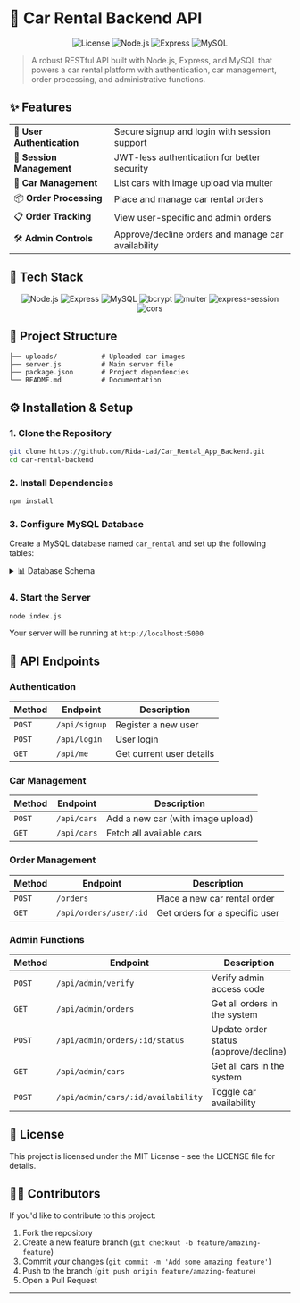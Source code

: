 # 🚗 Car Rental Backend API

<div align="center">

![License](https://img.shields.io/badge/license-MIT-blue)
![Node.js](https://img.shields.io/badge/Node.js-v14+-green)
![Express](https://img.shields.io/badge/Express-v4.0+-blue)
![MySQL](https://img.shields.io/badge/MySQL-v8.0+-orange)

</div>

> A robust RESTful API built with Node.js, Express, and MySQL that powers a car rental platform with authentication, car management, order processing, and administrative functions.

## ✨ Features

<table>
  <tr>
    <td>🔐 <b>User Authentication</b></td>
    <td>Secure signup and login with session support</td>
  </tr>
  <tr>
    <td>🧾 <b>Session Management</b></td>
    <td>JWT-less authentication for better security</td>
  </tr>
  <tr>
    <td>🚙 <b>Car Management</b></td>
    <td>List cars with image upload via multer</td>
  </tr>
  <tr>
    <td>📦 <b>Order Processing</b></td>
    <td>Place and manage car rental orders</td>
  </tr>
  <tr>
    <td>📋 <b>Order Tracking</b></td>
    <td>View user-specific and admin orders</td>
  </tr>
  <tr>
    <td>🛠️ <b>Admin Controls</b></td>
    <td>Approve/decline orders and manage car availability</td>
  </tr>
</table>

## 🧰 Tech Stack

<div align="center">

![Node.js](https://img.shields.io/badge/-Node.js-339933?style=for-the-badge&logo=node.js&logoColor=white)
![Express](https://img.shields.io/badge/-Express-000000?style=for-the-badge&logo=express&logoColor=white)
![MySQL](https://img.shields.io/badge/-MySQL-4479A1?style=for-the-badge&logo=mysql&logoColor=white)
![bcrypt](https://img.shields.io/badge/-bcrypt-003B57?style=for-the-badge&logo=npm&logoColor=white)
![multer](https://img.shields.io/badge/-multer-FF6550?style=for-the-badge&logo=npm&logoColor=white)
![express-session](https://img.shields.io/badge/-express--session-000000?style=for-the-badge&logo=express&logoColor=white)
![cors](https://img.shields.io/badge/-cors-000000?style=for-the-badge&logo=npm&logoColor=white)

</div>

## 📁 Project Structure

```
├── uploads/           # Uploaded car images
├── server.js          # Main server file
├── package.json       # Project dependencies
└── README.md          # Documentation
```

## ⚙️ Installation & Setup

### 1. Clone the Repository

```bash
git clone https://github.com/Rida-Lad/Car_Rental_App_Backend.git
cd car-rental-backend
```

### 2. Install Dependencies

```bash
npm install
```

### 3. Configure MySQL Database

Create a MySQL database named `car_rental` and set up the following tables:

<details>
<summary>📊 Database Schema</summary>

```sql
CREATE TABLE users (
  id INT AUTO_INCREMENT PRIMARY KEY,
  username VARCHAR(255) NOT NULL,
  password VARCHAR(255) NOT NULL
);

CREATE TABLE cars (
  id INT AUTO_INCREMENT PRIMARY KEY,
  name VARCHAR(255),
  image_url TEXT,
  isavailable BOOLEAN,
  previous_price DECIMAL(10, 2),
  new_price DECIMAL(10, 2),
  brand VARCHAR(255),
  category VARCHAR(255)
);

CREATE TABLE orders (
  id INT AUTO_INCREMENT PRIMARY KEY,
  user_id INT,
  car_id INT,
  hours INT,
  total_price DECIMAL(10, 2),
  status ENUM('pending', 'approved', 'declined') DEFAULT 'pending',
  created_at TIMESTAMP DEFAULT CURRENT_TIMESTAMP
);

CREATE TABLE admins (
  id INT AUTO_INCREMENT PRIMARY KEY,
  access_code VARCHAR(255)
);
```
</details>

### 4. Start the Server

```bash
node index.js
```

Your server will be running at `http://localhost:5000`

## 🔌 API Endpoints

### Authentication

| Method | Endpoint | Description |
|--------|----------|-------------|
| `POST` | `/api/signup` | Register a new user |
| `POST` | `/api/login` | User login |
| `GET`  | `/api/me` | Get current user details |

### Car Management

| Method | Endpoint | Description |
|--------|----------|-------------|
| `POST` | `/api/cars` | Add a new car (with image upload) |
| `GET`  | `/api/cars` | Fetch all available cars |

### Order Management

| Method | Endpoint | Description |
|--------|----------|-------------|
| `POST` | `/orders` | Place a new car rental order |
| `GET`  | `/api/orders/user/:id` | Get orders for a specific user |

### Admin Functions

| Method | Endpoint | Description |
|--------|----------|-------------|
| `POST` | `/api/admin/verify` | Verify admin access code |
| `GET`  | `/api/admin/orders` | Get all orders in the system |
| `POST` | `/api/admin/orders/:id/status` | Update order status (approve/decline) |
| `GET`  | `/api/admin/cars` | Get all cars in the system |
| `POST` | `/api/admin/cars/:id/availability` | Toggle car availability |

## 📝 License

This project is licensed under the MIT License - see the LICENSE file for details.

## 👨‍💻 Contributors

If you'd like to contribute to this project:

1. Fork the repository
2. Create a new feature branch (`git checkout -b feature/amazing-feature`)
3. Commit your changes (`git commit -m 'Add some amazing feature'`)
4. Push to the branch (`git push origin feature/amazing-feature`)
5. Open a Pull Request

---

